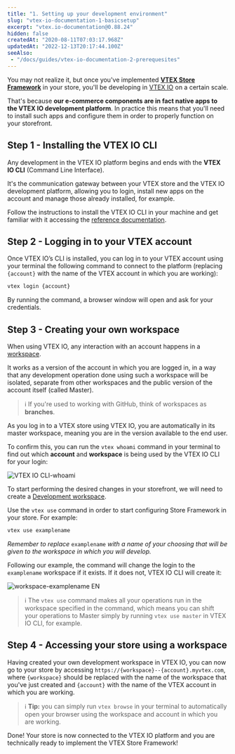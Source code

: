 ```yaml
---
title: "1. Setting up your development environment"
slug: "vtex-io-documentation-1-basicsetup"
excerpt: "vtex.io-documentation@0.88.24"
hidden: false
createdAt: "2020-08-11T07:03:17.968Z"
updatedAt: "2022-12-13T20:17:44.100Z"
seeAlso:
 - "/docs/guides/vtex-io-documentation-2-prerequesites"
---
```


You may not realize it, but once you've implemented [**VTEX Store Framework**](https://developers.vtex.com/vtex-developer-docs/docs/vtex-io-documentation-what-is-vtex-store-framework) in your store, you'll be developing in [VTEX IO](https://developers.vtex.com/vtex-developer-docs/docs/vtex-io-documentation-what-is-vtex-io/) on a certain scale.

That's because **our e-commerce components are in fact native apps to the VTEX IO development platform**. In practice this means that you'll need to install such apps and configure them in order to properly function on your storefront.

## Step 1 - Installing the VTEX IO CLI

Any development in the VTEX IO platform begins and ends with the **VTEX IO CLI** (Command Line Interface).

It's the communication gateway between your VTEX store and the VTEX IO development platform, allowing you to login, install new apps on the account and manage those already installed, for example.

Follow the instructions to install the VTEX IO CLI in your machine and get familiar with it accessing the [reference documentation](https://developers.vtex.com/vtex-developer-docs/docs/vtex-io-documentation-vtex-io-cli-installation-and-command-reference/).

## Step 2 - Logging in to your VTEX account

Once VTEX IO’s CLI is installed, you can log in to your VTEX account using your terminal the following command to connect to the platform (replacing `{account}`  with the name of the VTEX account in which you are working):

```sh
vtex login {account}
```

By running the command, a browser window will open and ask for your credentials.

## Step 3 - Creating your own workspace

When using VTEX IO, any interaction with an account happens in a [workspace](https://developers.vtex.com/vtex-developer-docs/docs/vtex-io-documentation-workspace/).

It works as a version of the account in which you are logged in, in a way that any development operation done using such a workspace will be isolated, separate from other workspaces and the public version of the account itself (called Master).

> ℹ️ If you're used to working with GitHub, think of workspaces as **branches**.

As you log in to a VTEX store using VTEX IO, you are automatically in its master workspace, meaning you are in the version available to the end user.

To confirm this, you can run the `vtex whoami` command in your terminal to find out which **account** and **workspace** is being used by the VTEX IO CLI for your login:

![VTEX IO CLI-whoami](https://cdn.jsdelivr.net/gh/vtexdocs/dev-portal-content@main/images/vtex-io-documentation-1-basicsetup-0.png)

To start performing the desired changes in your storefront, we will need to create a [Development workspace](https://developers.vtex.com/vtex-developer-docs/docs/vtex-io-documentation-creating-a-development-workspace/).

Use the `vtex use` command in order to start configuring Store Framework in your store. For example:

```sh
vtex use examplename
```

*Remember to replace* `examplename`  *with a name of your choosing that will be given to the workspace in which you will develop.*

Following our example, the command will change the login to the  `examplename` workspace if it exists. If it does not, VTEX IO CLI will create it:

![workspace-examplename EN](https://cdn.jsdelivr.net/gh/vtexdocs/dev-portal-content@main/images/vtex-io-documentation-1-basicsetup-1.png)

> ℹ️ The `vtex use` command makes all your operations run in the workspace specified in the command, which means you can shift your operations to Master simply by running `vtex use master` in VTEX IO CLI, for example.

## Step 4 - Accessing your store using a workspace

Having created your own development workspace in VTEX IO, you can now go to your store by accessing `https://{workspace}--{account}.myvtex.com`, where `{workspace}` should be replaced with the name of the workspace that you've just created and `{account}` with the name of the VTEX account in which you are working.

> ℹ️ **Tip:** you can simply run `vtex browse` in your terminal to automatically open your browser using the workspace and account in which you are working.

Done! Your store is now connected to the VTEX IO platform and you are technically ready to implement the VTEX Store Framework!
